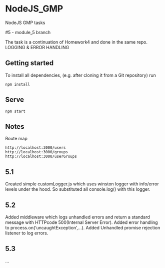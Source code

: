 # NodeJS_GMP

NodeJS GMP tasks

#5  - module_5 branch

The task is a continuation of Homework4 and done in the same repo. LOGGING & ERROR HANDLING


## Getting started

To install all dependencies, (e.g. after cloning it from a Git repository) run

```
npm install
```

## Serve

```
npm start
```

## Notes

Route map
```
http://localhost:3000/users
http://localhost:3000/groups
http://localhost:3000/userGroups
```

## 5.1
Created simple customLogger.js which uses winston logger with info/error levels under the hood. So substituted all console.log() with this logger.

## 5.2
Added middleware which logs unhandled errors and return a standard message with HTTPcode 500(Internal Server Error). Added error handling to process.on(‘uncaughtException’,...). Added Unhandled promise rejection listener to log errors.

## 5.3
...
